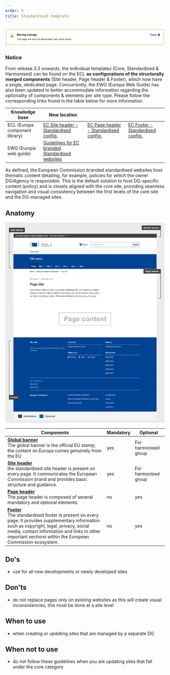 ```yaml
---
order: 5
title: Standardised template
---
```

![](/cms-images/screenshot-2022-04-13-at-11.40.03.png)

### Notice

From release 3.3 onwards, the individual templates (Core, Standardised & Harmonised) can be found on the ECL **as configurations of the structurally merged components** (Site header, Page header & Footer), which now have a single, dedicated page. Concurrently, the EWG (Europa Web Guide) has also been updated to better accommodate information regarding the optionality of components & elements per site type. Please follow the corresponding links found in the table below for more information.

| Knowledge base                 | New location                                                                                                                           |                                                                                                                           |                                                                                                                      |
| ------------------------------ | -------------------------------------------------------------------------------------------------------------------------------------- | ------------------------------------------------------------------------------------------------------------------------- | -------------------------------------------------------------------------------------------------------------------- |
| ECL (Europa component library) | [EC Site header - Standardised config.](https://ec.europa.eu/component-library/ec/components/site-wide/site-header/code/)              | [EC Page header - Standardised config.](https://ec.europa.eu/component-library/ec/components/site-wide/page-header/code/) | [EC Footer - Standardised config.](https://ec.europa.eu/component-library/ec/components/site-wide/site-footer/code/) |
| EWG (Europa web guide)         | [Guidelines for EC branded Standardised websites](https://wikis.ec.europa.eu/display/WEBGUIDE/EC+branded+standardised+websites+design) |                                                                                                                           |                                                                                                                      |

As defined, the European Commission branded standardised websites host thematic content detailing, for example, policies for which the owner DG/Agency is responsible. This is the default solution to host DG-specific content (policy) and is closely aligned with the core site, providing seamless navigation and visual consistency between the first levels of the core site and the DG-managed sites.

## Anatomy

![](/cms-images/standardised-template.png)

| Components                                                                                                                                                                                                                                                                                              | Mandatory | Optional             |
| ------------------------------------------------------------------------------------------------------------------------------------------------------------------------------------------------------------------------------------------------------------------------------------------------------- | --------- | -------------------- |
| **[Global banner](https://webgate.ec.europa.eu/fpfis/wikis/pages/viewpage.action?spaceKey=webtools&title=Global+banner)**<br />The global banner is the official EU stamp; the content on Europa comes genuinely from the EU                                                                            | yes       | For harmonised group |
| **[Site header](/ec/standardised-template/site-header/usage/)**<br />the standardised site header is present on every page. It communicates the European Commission brand and provides basic structure and guidance.                                                                                    | yes       | For harmonised group |
| **[Page header](/ec/standardised-template/page-header/usage/)**<br />The page header is composed of several mandatory and optional elements.                                                                                                                                                            | no        | yes                  |
| **[Footer](/ec/standardised-template/footer/usage/)**<br />The standardised footer is present on every page. It provides supplementary information such as copyright, legal, privacy, social media, contact information and links to other important sections within the European Commission ecosystem. | no        | yes                  |

## Do's

- use for all new developments or newly developed sites

## Don'ts

- do not replace pages only on existing websites as this will create visual inconsistencies, this must be done at a site level

## When to use

- when creating or updating sites that are managed by a separate DG

## When not to use

- do not follow these guidelines when you are updating sites that fall under the core category
